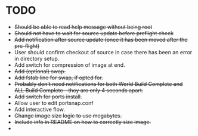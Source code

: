 TODO
====
* <del>Should be able to read help message without being root</del>
* <del>Should not have to wait for source update before preflight check</del>
* <del>Add notification after source update (once it has been moved after the pre-flight)</del>
* User should confirm checkout of source in case there has been an error in directory setup.
* Add switch for compression of image at end.
* <del>Add (optional) swap.</del>
* <del>Add fstab line for swap, if opted for.</del>
* <del>Probably don't need notifications for both World Build Complete and ALL Build Complete - they are only 4 seconds apart.</del>
* <del>Add switch for ports install.</del>
* Allow user to edit portsnap.conf
* Add interactive flow.
* <del>Change image size logic to use megabytes.</del>
* <del>Include info in README on how to correctly size image.</del>
* 

